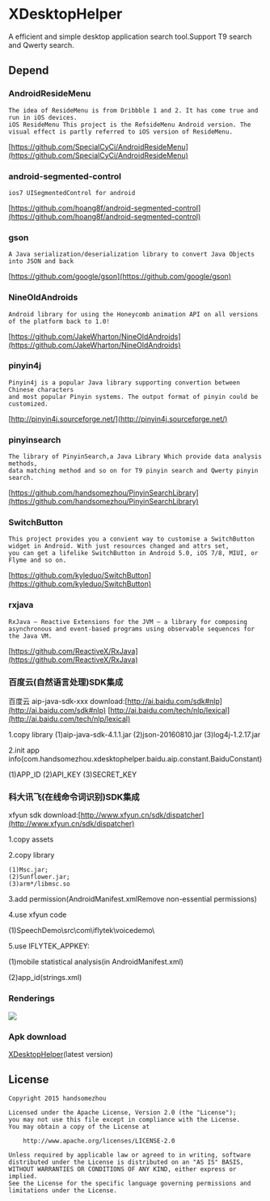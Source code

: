 # XDesktopHelper
A efficient and simple desktop application search tool.Support T9 search and Qwerty search.

Depend
---------------
### AndroidResideMenu
    The idea of ResideMenu is from Dribbble 1 and 2. It has come true and run in iOS devices.
	iOS ResideMenu This project is the RefsideMenu Android version. The visual effect is partly referred to iOS version of ResideMenu.
[https://github.com/SpecialCyCi/AndroidResideMenu](https://github.com/SpecialCyCi/AndroidResideMenu)

### android-segmented-control
	ios7 UISegmentedControl for android
[https://github.com/hoang8f/android-segmented-control](https://github.com/hoang8f/android-segmented-control)

### gson
	A Java serialization/deserialization library to convert Java Objects into JSON and back
[https://github.com/google/gson](https://github.com/google/gson)


### NineOldAndroids
    Android library for using the Honeycomb animation API on all versions of the platform back to 1.0!
[https://github.com/JakeWharton/NineOldAndroids](https://github.com/JakeWharton/NineOldAndroids)

### pinyin4j 
	Pinyin4j is a popular Java library supporting convertion between Chinese characters 
	and most popular Pinyin systems. The output format of pinyin could be customized.
[http://pinyin4j.sourceforge.net/](http://pinyin4j.sourceforge.net/)

### pinyinsearch 
    The library of PinyinSearch,a Java Library Which provide data analysis methods,  
	data matching method and so on for T9 pinyin search and Qwerty pinyin search.
[https://github.com/handsomezhou/PinyinSearchLibrary](https://github.com/handsomezhou/PinyinSearchLibrary)

### SwitchButton
	This project provides you a convient way to customise a SwitchButton widget in Android. With just resources changed and attrs set, 
	you can get a lifelike SwitchButton in Android 5.0, iOS 7/8, MIUI, or Flyme and so on.
[https://github.com/kyleduo/SwitchButton](https://github.com/kyleduo/SwitchButton)

### rxjava
	RxJava – Reactive Extensions for the JVM – a library for composing asynchronous and event-based programs using observable sequences for the Java VM.
[https://github.com/ReactiveX/RxJava](https://github.com/ReactiveX/RxJava)

### 百度云(自然语言处理)SDK集成
百度云 aip-java-sdk-xxx download:[http://ai.baidu.com/sdk#nlp](http://ai.baidu.com/sdk#nlp) [http://ai.baidu.com/tech/nlp/lexical](http://ai.baidu.com/tech/nlp/lexical)

1.copy library
	(1)aip-java-sdk-4.1.1.jar
	(2)json-20160810.jar
	(3)log4j-1.2.17.jar

2.init app info(com.handsomezhou.xdesktophelper.baidu.aip.constant.BaiduConstant)

(1)APP_ID
(2)API_KEY
(3)SECRET_KEY

### 科大讯飞(在线命令词识别)SDK集成
xfyun sdk download:[http://www.xfyun.cn/sdk/dispatcher](http://www.xfyun.cn/sdk/dispatcher)

1.copy assets

2.copy library

	(1)Msc.jar;
	(2)Sunflower.jar;
	(3)arm*/libmsc.so

3.add permission(AndroidManifest.xmlRemove non-essential permissions)

4.use xfyun code

(1)SpeechDemo\src\com\iflytek\voicedemo\

5.use IFLYTEK_APPKEY:

(1)mobile statistical analysis(in AndroidManifest.xml)

(2)app_id(strings.xml)


### Renderings
<img src="https://github.com/handsomezhou/XDesktopHelper/blob/master/external_res/image/XDesktopHelper.gif"/>


### Apk download
[XDesktopHelper](https://github.com/handsomezhou/XDesktopHelper/blob/master/external_res/bin/XDesktopHelper.apk?raw=true)(latest version)

License 
---------------
	Copyright 2015 handsomezhou

	Licensed under the Apache License, Version 2.0 (the "License");
	you may not use this file except in compliance with the License.
	You may obtain a copy of the License at

		http://www.apache.org/licenses/LICENSE-2.0
		
	Unless required by applicable law or agreed to in writing, software
	distributed under the License is distributed on an "AS IS" BASIS,
	WITHOUT WARRANTIES OR CONDITIONS OF ANY KIND, either express or implied.
	See the License for the specific language governing permissions and
	limitations under the License.

